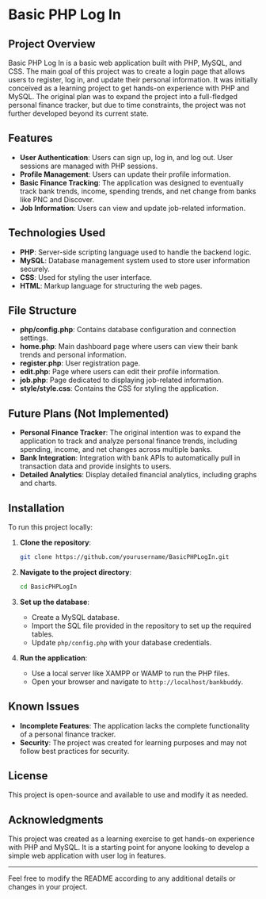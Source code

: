 # Basic PHP Log In

## Project Overview

Basic PHP Log In is a basic web application built with PHP, MySQL, and CSS. The main goal of this project was to create a login page that allows users to register, log in, and update their personal information. It was initially conceived as a learning project to get hands-on experience with PHP and MySQL. The original plan was to expand the project into a full-fledged personal finance tracker, but due to time constraints, the project was not further developed beyond its current state.

## Features

- **User Authentication**: Users can sign up, log in, and log out. User sessions are managed with PHP sessions.
- **Profile Management**: Users can update their profile information.
- **Basic Finance Tracking**: The application was designed to eventually track bank trends, income, spending trends, and net change from banks like PNC and Discover.
- **Job Information**: Users can view and update job-related information.

## Technologies Used

- **PHP**: Server-side scripting language used to handle the backend logic.
- **MySQL**: Database management system used to store user information securely.
- **CSS**: Used for styling the user interface.
- **HTML**: Markup language for structuring the web pages.

## File Structure

- **php/config.php**: Contains database configuration and connection settings.
- **home.php**: Main dashboard page where users can view their bank trends and personal information.
- **register.php**: User registration page.
- **edit.php**: Page where users can edit their profile information.
- **job.php**: Page dedicated to displaying job-related information.
- **style/style.css**: Contains the CSS for styling the application.

## Future Plans (Not Implemented)

- **Personal Finance Tracker**: The original intention was to expand the application to track and analyze personal finance trends, including spending, income, and net changes across multiple banks.
- **Bank Integration**: Integration with bank APIs to automatically pull in transaction data and provide insights to users.
- **Detailed Analytics**: Display detailed financial analytics, including graphs and charts.

## Installation

To run this project locally:

1. **Clone the repository**:
   ```bash
   git clone https://github.com/yourusername/BasicPHPLogIn.git
   ```

2. **Navigate to the project directory**:
   ```bash
   cd BasicPHPLogIn
   ```

3. **Set up the database**:
   - Create a MySQL database.
   - Import the SQL file provided in the repository to set up the required tables.
   - Update `php/config.php` with your database credentials.

4. **Run the application**:
   - Use a local server like XAMPP or WAMP to run the PHP files.
   - Open your browser and navigate to `http://localhost/bankbuddy`.

## Known Issues

- **Incomplete Features**: The application lacks the complete functionality of a personal finance tracker.
- **Security**: The project was created for learning purposes and may not follow best practices for security.

## License

This project is open-source and available to use and modify it as needed.

## Acknowledgments

This project was created as a learning exercise to get hands-on experience with PHP and MySQL. It is a starting point for anyone looking to develop a simple web application with user log in features.

---

Feel free to modify the README according to any additional details or changes in your project.
